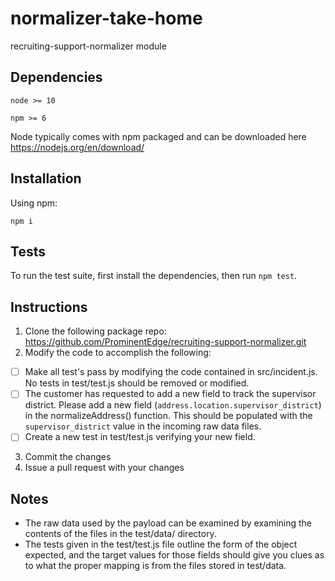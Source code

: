 # normalizer-take-home

recruiting-support-normalizer module

## Dependencies
`node >= 10`

`npm >= 6`

Node typically comes with npm packaged and can be downloaded here https://nodejs.org/en/download/


## Installation
Using npm:
```
npm i 
```

## Tests
To run the test suite, first install the dependencies, then run `npm test`.

## Instructions

1.  Clone the following package repo: https://github.com/ProminentEdge/recruiting-support-normalizer.git 
2.  Modify the code to accomplish the following:
   - [ ] Make all test's pass by modifying the code contained in src/incident.js.  No tests in test/test.js should be removed or modified.    
   - [ ] The customer has requested to add a new field to track the supervisor district.  Please add a new field (`address.location.supervisor_district`) in the normalizeAddress() function.  This should be populated with the `supervisor_district` value in the incoming raw data files.  
   - [ ] Create a new test in test/test.js verifying your new field.  
3. Commit the changes
4.  Issue a pull request with your changes

## Notes
- The raw data used by the payload can be examined by examining the contents of the files in the test/data/ directory.
- The tests given in the test/test.js file outline the form of the object expected, and the target values for those fields should give you clues as to what the proper mapping is from the files stored in test/data.
